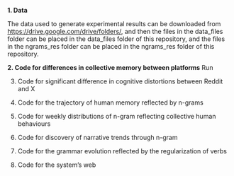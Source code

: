 **1.   Data**

The data used to generate experimental results can be downloaded from https://drive.google.com/drive/folders/, and then the files in the data_files folder can be placed in the data_files folder of this repository, and the files in the ngrams_res folder can be placed in the ngrams_res folder of this repository.

**2. Code for differences in collective memory between platforms**
Run 

3. Code for significant difference in cognitive distortions between Reddit and X

4. Code for the trajectory of human memory reflected by n-grams

5. Code for weekly distributions of n-gram reflecting collective human behaviours

6. Code for discovery of narrative trends through n-gram

7. Code for the grammar evolution reflected by the regularization of verbs

8. Code for the system’s web
